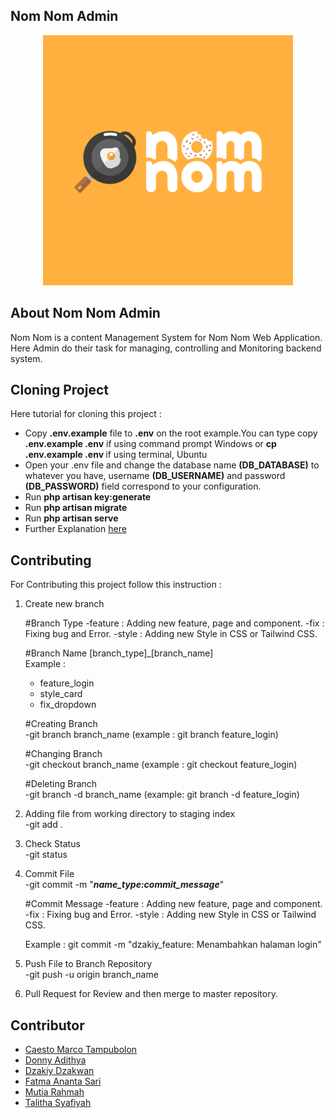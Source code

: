 ## Nom Nom Admin

<p align="center"><img src="./public/img/logo.png" width="400" alt="Nom Nom Logo"></p>

## About Nom Nom Admin

<p>Nom Nom is a content Management System for Nom Nom Web Application. Here Admin do their task for managing, controlling and Monitoring backend system.</p>

## Cloning Project

Here tutorial for cloning this project :

-   Copy <b>.env.example</b> file to <b>.env</b> on the root example.You can type copy <b>.env.example .env</b> if using command prompt Windows or <b>cp .env.example .env </b> if using terminal, Ubuntu
-   Open your .env file and change the database name <b>(DB_DATABASE)</b> to whatever you have, username <b>(DB_USERNAME)</b> and password <b>(DB_PASSWORD)</b> field correspond to your configuration.
-   Run <b>php artisan key:generate</b>
-   Run <b>php artisan migrate</b>
-   Run <b>php artisan serve</b>
-   Further Explanation [here](https://stackoverflow.com/questions/38602321/cloning-laravel-project-from-github)

## Contributing

For Contributing this project follow this instruction :

1.  Create new branch

    #Branch Type
    -feature : Adding new feature, page and component.
    -fix : Fixing bug and Error.
    -style : Adding new Style in CSS or Tailwind CSS.

    #Branch Name [branch_type]\_[branch_name]
    <br>
    Example :

    -   feature_login
    -   style_card
    -   fix_dropdown

    #Creating Branch
    <br>
    -git branch branch_name (example : git branch feature_login)

    #Changing Branch
    <br>
    -git checkout branch_name (example : git checkout feature_login)

    #Deleting Branch
    <br>
    -git branch -d branch_name (example: git branch -d feature_login)

2.  Adding file from working directory to staging index
    <br>
    -git add .

3.  Check Status
    <br>
    -git status

4.  Commit File
    <br>
    -git commit -m "<b><i>name_type:commit_message</i></b>"

    #Commit Message
    -feature : Adding new feature, page and component.
    -fix : Fixing bug and Error.
    -style : Adding new Style in CSS or Tailwind CSS.

    Example : git commit -m "dzakiy_feature: Menambahkan halaman login"

5.  Push File to Branch Repository
    <br>
    -git push -u origin branch_name

6.  Pull Request for Review and then merge to master repository.

## Contributor

-   [Caesto Marco Tampubolon](https://github.com/cstmrc3130)
-   [Donny Adithya](https://github.com/DonnyAdithya)
-   [Dzakiy Dzakwan](https://github.com/DzakiyDzakwan)
-   [Fatma Ananta Sari](https://github.com/fatmananta)
-   [Mutia Rahmah](https://github.com/HelloitsMutiaa)
-   [Talitha Syafiyah](https://github.com/talithasyafiyah)
